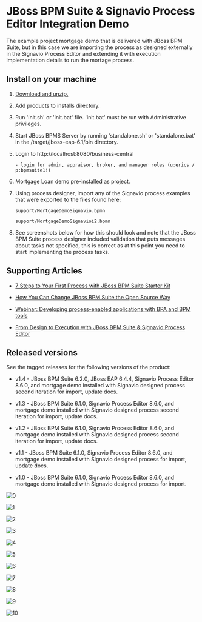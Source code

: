 JBoss BPM Suite & Signavio Process Editor Integration Demo
==========================================================
The example project mortgage demo that is delivered with JBoss BPM Suite, but in this case we are importing
the process as designed externally in the Signavio Process Editor and extending it with execution implementation 
details to run the mortage process.


Install on your machine
-----------------------
1. [Download and unzip.](https://github.com/jbossdemocentral/bpms-mortgage-demo/archive/master.zip)

2. Add products to installs directory.

3. Run 'init.sh' or 'init.bat' file. 'init.bat' must be run with Administrative privileges. 

4. Start JBoss BPMS Server by running 'standalone.sh' or 'standalone.bat' in the <path-to-project>/target/jboss-eap-6.1/bin directory.

5. Login to http://localhost:8080/business-central  

    ```
    - login for admin, appraisor, broker, and manager roles (u:erics / p:bpmsuite1!)
    ```

6. Mortgage Loan demo pre-installed as project.

7. Using process designer, import any of the Signavio process examples that were exported to the files found here:

   ```
   support/MortgageDemoSignavio.bpmn

   support/MortgageDemoSignavioi2.bpmn
   ```

8. See screenshots below for how this should look and note that the JBoss BPM Suite process designer included validation that puts
	 messages about tasks not specified, this is correct as at this point you need to start implementing the process tasks.


Supporting Articles
-------------------
- [7 Steps to Your First Process with JBoss BPM Suite Starter Kit](http://www.schabell.org/2015/08/7-steps-first-process-jboss-bpmsuite-starter-kit.html)

- [How You Can Change JBoss BPM Suite the Open Source Way](http://www.schabell.org/2015/08/howto-change-jboss-bpms-opensource-way.html)

- [Webinar: Developing process-enabled applications with BPA and BPM tools](http://www.schabell.org/2015/07/webinar-developing-jboss-bpms-enabled-apps-with-signavio.html)

- [From Design to Execution with JBoss BPM Suite & Signavio Process Editor](http://www.schabell.org/2015/06/design-to-execution-with-jboss-bpmsuite-signavio.html)


Released versions
-----------------
See the tagged releases for the following versions of the product:

- v1.4 - JBoss BPM Suite 6.2.0, JBoss EAP 6.4.4, Signavio Process Editor 8.6.0, and mortgage demo installed with Signavio designed process second iteration for import, update docs.

- v1.3 - JBoss BPM Suite 6.1.0, Signavio Process Editor 8.6.0, and mortgage demo installed with Signavio designed process second iteration for import, update docs.

- v1.2 - JBoss BPM Suite 6.1.0, Signavio Process Editor 8.6.0, and mortgage demo installed with Signavio designed process second iteration for import, update docs.

- v1.1 - JBoss BPM Suite 6.1.0, Signavio Process Editor 8.6.0, and mortgage demo installed with Signavio designed process for import, update docs.

- v1.0 - JBoss BPM Suite 6.1.0, Signavio Process Editor 8.6.0, and mortgage demo installed with Signavio designed process for import.

![0](https://raw.githubusercontent.com/jbossdemocentral/bpms-signavio-integration-demo/master/docs/demo-images/signavio-process-editor.png)

![1](https://raw.githubusercontent.com/jbossdemocentral/bpms-signavio-integration-demo/master/docs/demo-images/1-signavio-create-new.png)

![2](https://raw.githubusercontent.com/jbossdemocentral/bpms-signavio-integration-demo/master/docs/demo-images/2-signavio-name-process.png)

![3](https://raw.githubusercontent.com/jbossdemocentral/bpms-signavio-integration-demo/master/docs/demo-images/3-signavio-import-bpmn.png)

![4](https://raw.githubusercontent.com/jbossdemocentral/bpms-signavio-integration-demo/master/docs/demo-images/4-signavio-file-import.png)

![5](https://raw.githubusercontent.com/jbossdemocentral/bpms-signavio-integration-demo/master/docs/demo-images/5-signavio-bpmn-imported.png)

![6](https://raw.githubusercontent.com/jbossdemocentral/bpms-signavio-integration-demo/master/docs/demo-images/6-signavio-replace-existing.png)

![7](https://raw.githubusercontent.com/jbossdemocentral/bpms-signavio-integration-demo/master/docs/demo-images/7-signavio-imported-results.png)

![8](https://raw.githubusercontent.com/jbossdemocentral/bpms-signavio-integration-demo/master/docs/demo-images/8-signavio-validation-messages.png)

![9](https://raw.githubusercontent.com/jbossdemocentral/bpms-signavio-integration-demo/master/docs/demo-images/9-signavio-description-node.png)

![10](https://raw.githubusercontent.com/jbossdemocentral/bpms-signavio-integration-demo/master/docs/demo-images/10-signavio-credit-service.png)
